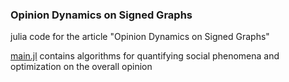 ### Opinion Dynamics on Signed Graphs

julia code for the article "Opinion Dynamics on Signed Graphs"

[main.jl](./main.jl) contains algorithms for quantifying social phenomena and optimization on the overall opinion
